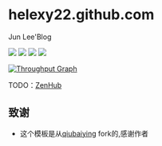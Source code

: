 # helexy22.github.com
Jun Lee'Blog

[![](https://img.shields.io/github/issues/helexy22/helexy22.github.com.svg)](https://github.com/helexy22/helexy22.github.com/issues) <a href="https://github.com/helexy22/helexy22.github.com/issues?q=is%3Aissue+is%3Aclosed" target="_blank" rel="external"><img src="https://img.shields.io/github/issues-closed-raw/helexy22/helexy22.github.com.svg?maxAge=2592000" alt=""></a>[![](https://img.shields.io/github/forks/helexy22/helexy22.github.com.svg)](https://github.com/helexy22/helexy22.github.com/network) [![](https://img.shields.io/github/stars/helexy22/helexy22.github.com.svg)](https://github.com/helexy22/helexy22.github.com/stargazers) 
<img src="https://img.shields.io/badge/license-MIT-brightgreen.svg" />

[![Throughput Graph](https://graphs.waffle.io/helexy22/helexy22.github.com/throughput.svg)](https://waffle.io/helexy22/helexy22.github.com/metrics/throughput)

TODO：[ZenHub](https://app.zenhub.com/workspaces/helexy22githubcom-5bbe011226f2164f0af2aadb/boards)

## 致谢

- 这个模板是从[qiubaiying](https://github.com/qiubaiying/qiubaiying.github.io) fork的,感谢作者

